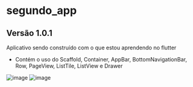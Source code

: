 # segundo_app

## Versão 1.0.1  
Aplicativo sendo construído com o que estou aprendendo no flutter  

- Contém o uso do Scaffold, Container, AppBar, BottomNavigationBar, Row, PageView, ListTile, ListView e Drawer  



![image](https://user-images.githubusercontent.com/73318684/139733427-e1177cfd-106d-4de0-86fd-6878b421b9c3.png)
![image](https://user-images.githubusercontent.com/73318684/139733560-3ba96fc9-4e5f-4b8e-bd24-97eebe8285d2.png)

 







